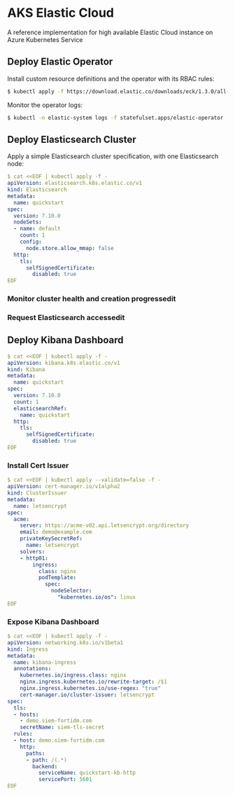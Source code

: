# AKS Elastic Cloud
A reference implementation for high available Elastic Cloud instance on Azure Kubernetes Service

## Deploy Elastic Operator

Install custom resource definitions and the operator with its RBAC rules:

```sh
$ kubectl apply -f https://download.elastic.co/downloads/eck/1.3.0/all-in-one.yaml
```
 
Monitor the operator logs:

```sh
$ kubectl -n elastic-system logs -f statefulset.apps/elastic-operator
```

## Deploy Elasticsearch Cluster

Apply a simple Elasticsearch cluster specification, with one Elasticsearch node:

```yaml
$ cat <<EOF | kubectl apply -f -
apiVersion: elasticsearch.k8s.elastic.co/v1
kind: Elasticsearch
metadata:
  name: quickstart
spec:
  version: 7.10.0
  nodeSets:
  - name: default
    count: 1
    config:
      node.store.allow_mmap: false
  http:
    tls:
      selfSignedCertificate:
        disabled: true
EOF
```

### Monitor cluster health and creation progressedit


### Request Elasticsearch accessedit

## Deploy Kibana Dashboard

```yaml
$ cat <<EOF | kubectl apply -f -
apiVersion: kibana.k8s.elastic.co/v1
kind: Kibana
metadata:
  name: quickstart
spec:
  version: 7.10.0
  count: 1
  elasticsearchRef:
    name: quickstart
  http:
    tls:
      selfSignedCertificate:
        disabled: true
EOF
```

### Install Cert Issuer

```yaml
$ cat <<EOF | kubectl apply --validate=false -f -
apiVersion: cert-manager.io/v1alpha2
kind: ClusterIssuer
metadata:
  name: letsencrypt
spec:
  acme:
    server: https://acme-v02.api.letsencrypt.org/directory
    email: demo@example.com
    privateKeySecretRef:
      name: letsencrypt
    solvers:
    - http01:
        ingress:
          class: nginx
          podTemplate:
            spec:
              nodeSelector:
                "kubernetes.io/os": linux
EOF
```

### Expose Kibana Dashboard

```yaml
$ cat <<EOF | kubectl apply -f -
apiVersion: networking.k8s.io/v1beta1
kind: Ingress
metadata:
  name: kibana-ingress
  annotations:
    kubernetes.io/ingress.class: nginx    
    nginx.ingress.kubernetes.io/rewrite-target: /$1
    nginx.ingress.kubernetes.io/use-regex: "true"
    cert-manager.io/cluster-issuer: letsencrypt
spec:
  tls:
  - hosts:
    - demo.siem-fortidm.com
    secretName: siem-tls-secret 
  rules:
  - host: demo.siem-fortidm.com
    http:
      paths:
      - path: /(.*)
        backend:
          serviceName: quickstart-kb-http
          servicePort: 5601
EOF
```
